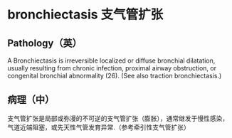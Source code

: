 # bronchiectasis 支气管扩张
## Pathology（英）
A Bronchiectasis is irreversible localized or diffuse bronchial dilatation, usually resulting from chronic infection, proximal airway obstruction, or congenital bronchial abnormality (26). (See also traction bronchiectasis.)
## 病理（中）
 支气管扩张是局部或弥漫的不可逆的支气管扩张（膨胀），通常继发于慢性感染，气道近端阻塞，或先天性气管发育异常.（参考牵引性支气管扩张）

